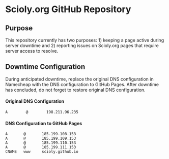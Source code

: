 # Scioly.org GitHub Repository

## Purpose

This repository currently has two purposes: 1) keeping a page active during server downtime and 2) reporting issues on Scioly.org pages that require server access to resolve.

## Downtime Configuration

During anticipated downtime, replace the original DNS configuration in Namecheap with the DNS configuration to GitHub Pages. After downtime has concluded, do not forget to restore original DNS configuration.

#### Original DNS Configuration

```
A        @        198.211.96.235
```

#### DNS Configuration to GitHub Pages

```
A       @       185.199.108.153
A       @       185.199.109.153
A       @       185.199.110.153
A       @       185.199.111.153
CNAME   www     scioly.github.io
```